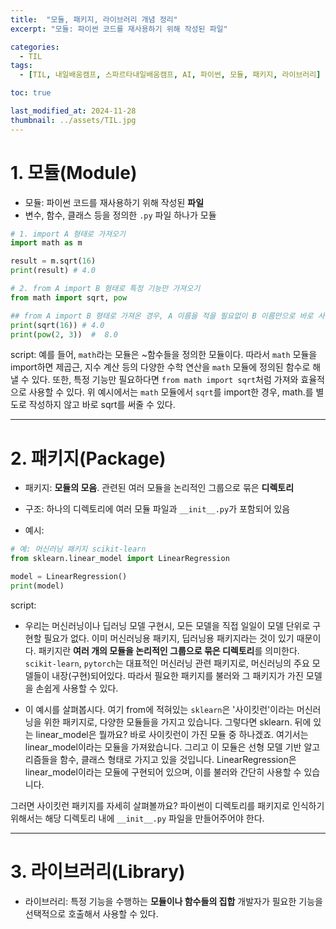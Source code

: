 ```yaml
---
title:  "모듈, 패키지, 라이브러리 개념 정리"
excerpt: "모듈: 파이썬 코드를 재사용하기 위해 작성된 파일"

categories:
  - TIL
tags:
  - [TIL, 내일배움캠프, 스파르타내일배움캠프, AI, 파이썬, 모듈, 패키지, 라이브러리]

toc: true

last_modified_at: 2024-11-28
thumbnail: ../assets/TIL.jpg
---
```


# 1. 모듈(Module)
- 모듈: 파이썬 코드를 재사용하기 위해 작성된 **파일**
- 변수, 함수, 클래스 등을 정의한 `.py` 파일 하나가 모듈

```py
# 1. import A 형태로 가져오기
import math as m

result = m.sqrt(16)
print(result) # 4.0

# 2. from A import B 형태로 특정 기능만 가져오기
from math import sqrt, pow

## from A import B 형태로 가져온 경우, A 이름을 적을 필요없이 B 이름만으로 바로 사용 가능
print(sqrt(16)) # 4.0
print(pow(2, 3))  #  8.0
```

script: 예를 들어, `math`라는 모듈은 ~함수들을 정의한 모듈이다. 따라서 `math` 모듈을 import하면 제곱근, 지수 계산 등의 다양한 수학 연산을 `math` 모듈에 정의된 함수로 해낼 수 있다.
또한, 특정 기능만 필요하다면 `from math import sqrt`처럼 가져와 효율적으로 사용할 수 있다.
위 예시에서는 `math` 모듈에서 `sqrt`를 import한 경우, math.를 별도로 작성하지 않고 바로 sqrt를 써줄 수 있다.

---
# 2. 패키지(Package)
- 패키지: **모듈의 모음**. 관련된 여러 모듈을 논리적인 그룹으로 묶은 **디렉토리**
- 구조: 하나의 디렉토리에 여러 모듈 파일과 `__init__.py`가 포함되어 있음

- 예시:
```py
# 예: 머신러닝 패키지 scikit-learn
from sklearn.linear_model import LinearRegression

model = LinearRegression()
print(model)
```

script:   
- 우리는 머신러닝이나 딥러닝 모델 구현시, 모든 모델을 직접 일일이 모델 단위로 구현할 필요가 없다. 이미 머신러닝용 패키지, 딥러닝용 패키지라는 것이 있기 때문이다. 패키지란 **여러 개의 모듈을 논리적인 그룹으로 묶은 디렉토리**를 의미한다. `scikit-learn`, `pytorch`는 대표적인 머신러닝 관련 패키지로, 머신러닝의 주요 모델들이 내장(구현)되어있다. 따라서 필요한 패키지를 불러와 그 패키지가 가진 모델을 손쉽게 사용할 수 있다.

- 이 예시를 살펴봅시다. 여기 from에 적혀있는 `sklearn`은 '사이킷런'이라는 머신러닝을 위한 패키지로, 다양한 모듈들을 가지고 있습니다.
그렇다면 sklearn. 뒤에 있는 linear_model은 뭘까요? 바로 사이킷런이 가진 모듈 중 하나겠죠. 여기서는 linear_model이라는 모듈을 가져왔습니다. 그리고 이 모듈은 선형 모델 기반 알고리즘들을 함수, 클래스 형태로 가지고 있을 것입니다. 
LinearRegression은 linear_model이라는 모듈에 구현되어 있으며, 이를 불러와 간단히 사용할 수 있습니다. 

그러면 사이킷런 패키지를 자세히 살펴볼까요?
파이썬이 디렉토리를 패키지로 인식하기 위해서는 해당 디렉토리 내에 `__init__.py` 파일을 만들어주어야 한다.

---
# 3. 라이브러리(Library)
- 라이브러리: 특정 기능을 수행하는 **모듈이나 함수들의 집합**
개발자가 필요한 기능을 선택적으로 호출해서 사용할 수 있다. 